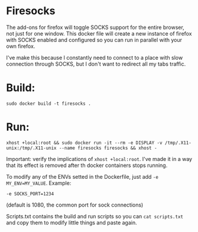 # Firesocks

The add-ons for firefox will toggle SOCKS support for the entire browser, not just for one window. This docker file will create a new instance of firefox with SOCKS enabled and configured so you can run in parallel with your own firefox.

I've make this because I constantly need to connect to a place with slow connection through SOCKS, but I don't want to redirect all my tabs traffic.

# Build:

`sudo docker build -t firesocks .`

# Run:

`xhost +local:root && sudo docker run -it --rm -e DISPLAY -v /tmp/.X11-unix:/tmp/.X11-unix --name firesocks firesocks && xhost -`

Important: verify the implications of `xhost +local:root`. I've made it in a way that its effect is removed after th docker containers stops running. 

To modify any of the ENVs setted in the Dockerfile, just add `-e MY_ENV=MY_VALUE`. Example:

`-e SOCKS_PORT=1234`

(default is 1080, the common port for sock connections)

Scripts.txt contains the build and run scripts so you can `cat scripts.txt` and copy them to modify little things and paste again.
